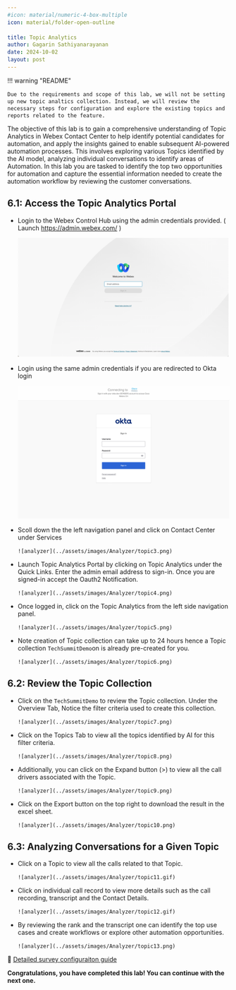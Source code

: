```yaml
---
#icon: material/numeric-4-box-multiple
icon: material/folder-open-outline

title: Topic Analytics
author: Gagarin Sathiyanarayanan
date: 2024-10-02
layout: post
---
```


!!! warning "README"

    Due to the requirements and scope of this lab, we will not be setting up new topic analtics collection. Instead, we will review the necessary steps for configuration and explore the existing topics and reports related to the feature.

The objective of this lab is to gain a comprehensive understanding of Topic Analytics in Webex Contact Center to help identify potential candidates for automation, and apply the insights gained to enable subsequent AI-powered automation processes. This involves exploring various Topics identified by the AI model, analyzing individual conversations to identify areas of Automation. In this lab you are tasked to identify the top two opportunities for automation and capture the essential information needed to create the automation workflow by reviewing the customer conversations.

## 6.1: Access the Topic Analytics Portal

- Login to the Webex Control Hub using the admin credentials provided. ( Launch https://admin.webex.com/ )
     
     ![analyzer](../assets/images/Analyzer/topic1.png)

- Login using the same admin credentials if you are redirected to Okta login
     
     ![analyzer](../assets/images/Analyzer/topic2.png)

- Scoll down the the left navigation panel and click on Contact Center under Services
      
      ![analyzer](../assets/images/Analyzer/topic3.png)

- Launch Topic Analytics Portal by clicking on Topic Analytics under the Quick Links. Enter the admin email address to sign-in. Once you are signed-in accept the Oauth2 Notification.
      
      ![analyzer](../assets/images/Analyzer/topic4.png)

- Once logged in, click on the Topic Analytics from the left side navigation panel.
      
      ![analyzer](../assets/images/Analyzer/topic5.png)

- Note creation of Topic collection can take up to 24 hours hence a Topic collection `TechSummitDemo`on is already pre-created for you.
      
      ![analyzer](../assets/images/Analyzer/topic6.png)

## 6.2: Review the Topic Collection

- Click on the `TechSummitDemo` to review the Topic collection. Under the Overview Tab, Notice the filter criteria used to create this collection.
      
      ![analyzer](../assets/images/Analyzer/topic7.png)

- Click on the Topics Tab to view all the topics identified by AI for this filter criteria.
      
      ![analyzer](../assets/images/Analyzer/topic8.png)

- Additionally, you can click on the Expand button (>) to view all the call drivers associated with the Topic.
     
      ![analyzer](../assets/images/Analyzer/topic9.png)

- Click on the Export button on the top right to download the result in the excel sheet.
      
      ![analyzer](../assets/images/Analyzer/topic10.png)

## 6.3: Analyzing Conversations for a Given Topic

- Click on a Topic to view all the calls related to that Topic.
      
      ![analyzer](../assets/images/Analyzer/topic11.gif)

- Click on individual call record to view more details such as the call recording, transcript and the Contact Details.
      
      ![analyzer](../assets/images/Analyzer/topic12.gif)

- By reviewing the rank and the transcript one can identify the top use cases and create workflows or explore other automation opportunities. 
      
      ![analyzer](../assets/images/Analyzer/topic13.png)


:link: [Detailed survey configuraiton guide](https://help.webex.com/en-us/article/v72wjab/Get-started-with-Topic-Analytics)


**Congratulations, you have completed this lab! You can continue with the next one.**




